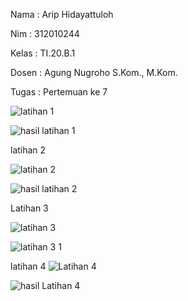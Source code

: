 
Nama : Arip Hidayattuloh

Nim  : 312010244

Kelas : TI.20.B.1

Dosen : Agung Nugroho S.Kom., M.Kom.

Tugas : Pertemuan ke 7


![latihan 1](https://user-images.githubusercontent.com/72840534/98449594-54069e00-2167-11eb-8ad0-c8b00e47b2a2.png)

![hasil latihan 1](https://user-images.githubusercontent.com/72840534/98449605-6ed91280-2167-11eb-8ccc-a8ed06fa3463.png)


latihan 2

![latihan 2](https://user-images.githubusercontent.com/72840534/98449619-89ab8700-2167-11eb-8828-c0641aba3668.png)


![hasil latihan 2](https://user-images.githubusercontent.com/72840534/98449628-9af49380-2167-11eb-9138-5f87fb86f3bf.png)


Latihan 3

![latihan 3](https://user-images.githubusercontent.com/72840534/98449639-ac3da000-2167-11eb-95be-077cb3bb2199.png)


![latihan 3 1](https://user-images.githubusercontent.com/72840534/98449651-bfe90680-2167-11eb-8379-a0010544fe93.png)

latihan 4
![Latihan 4](https://user-images.githubusercontent.com/72840534/98449659-d68f5d80-2167-11eb-8846-dab184bda919.png)


![hasil Latihan 4](https://user-images.githubusercontent.com/72840534/98449668-e27b1f80-2167-11eb-9349-192f886f58f9.png)
